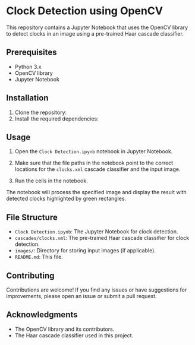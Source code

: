 # Clock Detection using OpenCV

This repository contains a Jupyter Notebook that uses the OpenCV library to detect clocks in an image using a pre-trained Haar cascade classifier.

## Prerequisites

- Python 3.x
- OpenCV library
- Jupyter Notebook

## Installation

1. Clone the repository:
2. Install the required dependencies:
## Usage

1. Open the `Clock Detection.ipynb` notebook in Jupyter Notebook.

2. Make sure that the file paths in the notebook point to the correct locations for the `clocks.xml` cascade classifier and the input image.

3. Run the cells in the notebook.

The notebook will process the specified image and display the result with detected clocks highlighted by green rectangles.

## File Structure

- `Clock Detection.ipynb`: The Jupyter Notebook for clock detection.
- `cascades/clocks.xml`: The pre-trained Haar cascade classifier for clock detection.
- `images/`: Directory for storing input images (if applicable).
- `README.md`: This file.

## Contributing

Contributions are welcome! If you find any issues or have suggestions for improvements, please open an issue or submit a pull request.

## Acknowledgments

- The OpenCV library and its contributors.
- The Haar cascade classifier used in this project.
